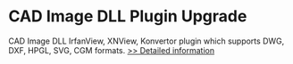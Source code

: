 # CAD Image DLL Plugin Upgrade
CAD Image DLL
IrfanView, XNView, Konvertor plugin which supports DWG, DXF, HPGL, SVG, CGM formats.
[>> Detailed information](https://secure.shareit.com/shareit/product.html?productid=300152718&affiliateid=200057808)